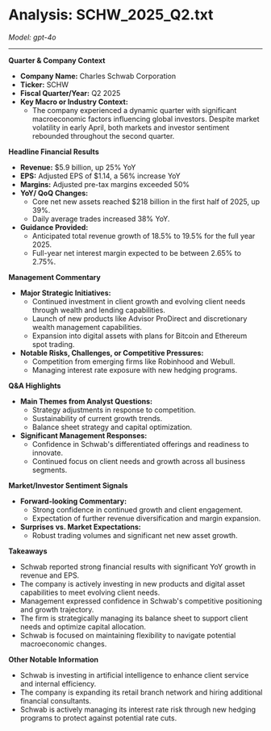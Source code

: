 # Analysis: SCHW_2025_Q2.txt

*Model: gpt-4o*

---

**Quarter & Company Context**

- **Company Name:** Charles Schwab Corporation
- **Ticker:** SCHW
- **Fiscal Quarter/Year:** Q2 2025
- **Key Macro or Industry Context:**
  - The company experienced a dynamic quarter with significant macroeconomic factors influencing global investors. Despite market volatility in early April, both markets and investor sentiment rebounded throughout the second quarter.

**Headline Financial Results**

- **Revenue:** $5.9 billion, up 25% YoY
- **EPS:** Adjusted EPS of $1.14, a 56% increase YoY
- **Margins:** Adjusted pre-tax margins exceeded 50%
- **YoY/ QoQ Changes:**
  - Core net new assets reached $218 billion in the first half of 2025, up 39%.
  - Daily average trades increased 38% YoY.
- **Guidance Provided:**
  - Anticipated total revenue growth of 18.5% to 19.5% for the full year 2025.
  - Full-year net interest margin expected to be between 2.65% to 2.75%.

**Management Commentary**

- **Major Strategic Initiatives:**
  - Continued investment in client growth and evolving client needs through wealth and lending capabilities.
  - Launch of new products like Advisor ProDirect and discretionary wealth management capabilities.
  - Expansion into digital assets with plans for Bitcoin and Ethereum spot trading.
- **Notable Risks, Challenges, or Competitive Pressures:**
  - Competition from emerging firms like Robinhood and Webull.
  - Managing interest rate exposure with new hedging programs.

**Q&A Highlights**

- **Main Themes from Analyst Questions:**
  - Strategy adjustments in response to competition.
  - Sustainability of current growth trends.
  - Balance sheet strategy and capital optimization.
- **Significant Management Responses:**
  - Confidence in Schwab's differentiated offerings and readiness to innovate.
  - Continued focus on client needs and growth across all business segments.

**Market/Investor Sentiment Signals**

- **Forward-looking Commentary:**
  - Strong confidence in continued growth and client engagement.
  - Expectation of further revenue diversification and margin expansion.
- **Surprises vs. Market Expectations:**
  - Robust trading volumes and significant net new asset growth.

**Takeaways**

- Schwab reported strong financial results with significant YoY growth in revenue and EPS.
- The company is actively investing in new products and digital asset capabilities to meet evolving client needs.
- Management expressed confidence in Schwab's competitive positioning and growth trajectory.
- The firm is strategically managing its balance sheet to support client needs and optimize capital allocation.
- Schwab is focused on maintaining flexibility to navigate potential macroeconomic changes.

**Other Notable Information**

- Schwab is investing in artificial intelligence to enhance client service and internal efficiency.
- The company is expanding its retail branch network and hiring additional financial consultants.
- Schwab is actively managing its interest rate risk through new hedging programs to protect against potential rate cuts.